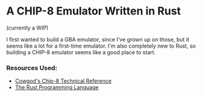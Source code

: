# A CHIP-8 Emulator Written in Rust

(currently a WIP)

I first wanted to build a GBA emulator, since I've grown up on those, but it seems like a lot for a first-time emulator. I'm also completely new to Rust, so building a CHIP-8 emulator seems like a good place to start.

### Resources Used:
- [Cowgod's Chip-8 Technical Reference](http://devernay.free.fr/hacks/chip8/C8TECH10.HTM#1.0)
- [The Rust Programming Language](https://doc.rust-lang.org/book/)